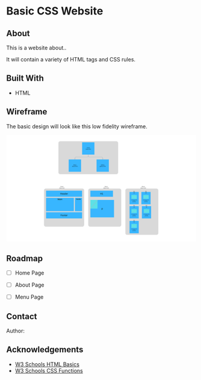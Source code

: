 # Basic CSS Website

## About

This is a website about..

It will contain a variety of HTML tags and CSS rules.


## Built With

- HTML

## Wireframe

The basic design will look like this low fidelity wireframe.

![wireframe](img/wireframe.png)

## Roadmap

- [ ] Home Page
- [ ] About Page
- [ ] Menu Page


## Contact

Author: 

## Acknowledgements

- [W3 Schools HTML Basics](https://www.w3schools.com/html/html_basic.asp)
- [W3 Schools CSS Functions](https://www.w3schools.com/cssref/css_functions.php)
